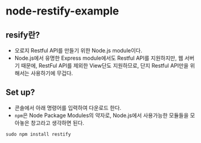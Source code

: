 # node-restify-example


## resify란?

- 오로지 Restful API를 만들기 위한 Node.js module이다.
- Node.js에서 유명한 Express module에서도 Restful API를 지원하지만,
웹 서버기 때문에, RestFul API를 제외한 View단도 지원하므로, 단지 Restful API만을 위해서는 사용하기에 무겁다.

## Set up?

- 콘솔에서 아래 명령어를 입력하여 다운로드 한다.
- `npm`은 Node Package Modules의 약자로, Node.js에서 사용가능한 모듈들을 모아놓은 창고라고 생각하면 된다.

```
sudo npm install restify
```
